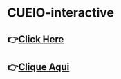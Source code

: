 # CUEIO-interactive

## 👉[__Click Here__](https://ericxlima.github.io/CUEIO-interactive/)
## 👉[__Clique Aqui__](https://ericxlima.github.io/CUEIO-interactive/)